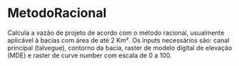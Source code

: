 # MetodoRacional
Calcula a vazão de projeto de acordo com o método racional, usualmente aplicável à bacias com área de até 2 Km². Os inputs necessários são: canal principal (talvegue), contorno da bacia, raster de modelo digital de elevação (MDE) e raster de curve number com escala de 0 a 100.
